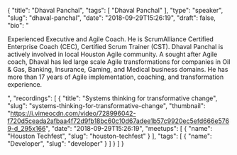 {
  "title": "Dhaval Panchal",
  "tags": [
    "Dhaval Panchal"
  ],
  "type": "speaker",
  "slug": "dhaval-panchal",
  "date": "2018-09-29T15:26:19",
  "draft": false,
  "bio": "<p>Experienced Executive and Agile Coach. He is ScrumAlliance Certified Enterprise Coach (CEC), Certified Scrum Trainer (CST). Dhaval Panchal is actively involved in local Houston Agile community. A sought after Agile coach, Dhaval has led large scale Agile transformations for companies in Oil & Gas, Banking, Insurance, Gaming, and Medical business domains. He has more than 17 years of Agile implementation, coaching, and transformation experience.</p>",
  "recordings": [
    {
      "title": "Systems thinking for transformative change",
      "slug": "systems-thinking-for-transformative-change",
      "thumbnail": "https://i.vimeocdn.com/video/728996042-f720d5ceada2afbaa4f72d9fb18bc60c10d67adee1b57c9920ec5efd666e5769-d_295x166",
      "date": "2018-09-29T15:26:19",
      "meetups": [
        {
          "name": "Houston Techfest",
          "slug": "houston-techfest"
        }
      ],
      "tags": [
        {
          "name": "Developer",
          "slug": "developer"
        }
      ]
    }
  ]
}